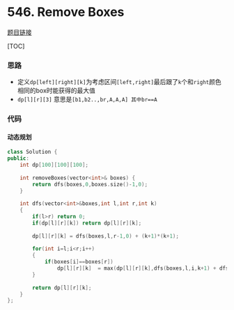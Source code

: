 # 546. Remove Boxes

[题目链接](https://leetcode.com/problems/remove-boxes/)

[TOC]

### 思路
* 定义`dp[left][right][k]`为考虑区间`[left,right]`最后跟了`k`个和`right`颜色相同的box时能获得的最大值
* `dp[l][r][3]` 意思是`[b1,b2..,br,A,A,A] 其中br==A`

### 代码

#### 动态规划

```cpp
class Solution {
public:
    int dp[100][100][100];
    
    int removeBoxes(vector<int>& boxes) {
        return dfs(boxes,0,boxes.size()-1,0);
    }
    
    int dfs(vector<int>&boxes,int l,int r,int k)
    {
        if(l>r) return 0;
        if(dp[l][r][k]) return dp[l][r][k];
        
        dp[l][r][k] = dfs(boxes,l,r-1,0) + (k+1)*(k+1);
        
        for(int i=l;i<r;i++)
        {
            if(boxes[i]==boxes[r])
                dp[l][r][k]  = max(dp[l][r][k],dfs(boxes,l,i,k+1) + dfs(boxes,i+1,r-1,0));
        }
        
        return dp[l][r][k];
    }
};
```

